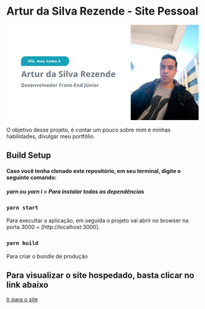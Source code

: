 # Artur da Silva Rezende - Site Pessoal

![personal-site](https://github.com/ArturdaSilvaRezende/my_site/blob/master/artur-da-silva-rezende.PNG/)

O objetivo desse projeto, é contar um pouco sobre mim e minhas habilidades, divulgar meu portfólio.

## Build Setup

#### Caso você tenha clonado este repositório, em seu terminal, digite o seguinte comando:
##### yarn ou yarn i = Para instalar todas as dependências

### `yarn start`

Para execultar a aplicação, em seguida o projeto vai abrir no browser na porta 3000 = [http://localhost:3000].

### `yarn build`

Para criar o bundle de produção

## Para visualizar o site hospedado, basta clicar no link abaixo

<a href="https://artur-silva-rezende.netlify.app/" target="_blank">Ir para o site</a>

